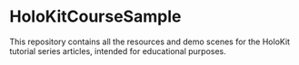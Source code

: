 # HoloKitCourseSample
This repository contains all the resources and demo scenes for the HoloKit tutorial series articles, intended for educational purposes.
